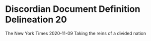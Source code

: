 # Discordian Document Definition Delineation 20

The New York Times 2020-11-09 Taking the reins of a divided nation

